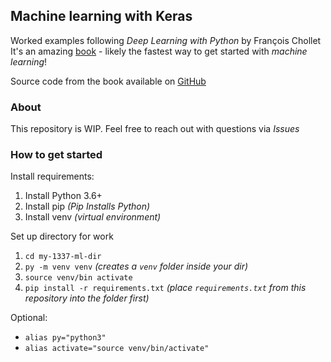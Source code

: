 ## Machine learning with Keras

Worked examples following _Deep Learning with Python_ by François Chollet
It's an amazing [book](https://www.manning.com/books/deep-learning-with-python) - likely the fastest way to get started with _machine learning_!

Source code from the book available on [GitHub](https://github.com/fchollet/deep-learning-with-python-notebooks)

### About

This repository is WIP. Feel free to reach out with questions via _Issues_

### How to get started

Install requirements:

1. Install Python 3.6+
2. Install pip _(Pip Installs Python)_
3. Install venv _(virtual environment)_

Set up directory for work

1. `cd my-1337-ml-dir`
2. `py -m venv venv` _(creates a `venv` folder inside your dir)_
3. `source venv/bin activate`
4. `pip install -r requirements.txt` _(place `requirements.txt` from this repository into the folder first)_

Optional:
- `alias py="python3"`
- `alias activate="source venv/bin/activate"`
